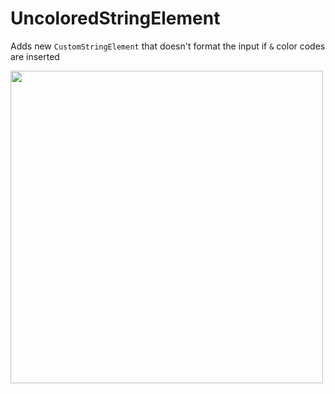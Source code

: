 # UncoloredStringElement
Adds new `CustomStringElement` that doesn't format the input if `&` color codes are inserted

<img src="https://user-images.githubusercontent.com/19906474/200523799-ff616d08-f68c-4606-96ea-eb514359b254.png" width="500">
